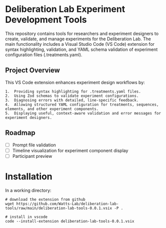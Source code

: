 # Deliberation Lab Experiment Development Tools

This repository contains tools for researchers and experiment designers to create, validate, and manage experiments for the Deliberation Lab. The main functionality includes a Visual Studio Code (VS Code) extension for syntax highlighting, validation, and YAML schema validation of experiment configuration files (.treatments.yaml).

## Project Overview

This VS Code extension enhances experiment design workflows by:

    1.	Providing syntax highlighting for .treatments.yaml files.
    2.	Using Zod schemas to validate experiment configurations.
    3.	Diagnosing errors with detailed, line-specific feedback.
    4.	Allowing structured YAML configuration for treatments, sequences, elements, and other experiment components.
    5.	Displaying useful, context-aware validation and error messages for experiment designers.

## Roadmap

- [ ] Prompt file validation
- [ ] Timeline visualization for experiment component display
- [ ] Participant preview

# Installation

In a working directory:

```
# download the extension from github
wget https://github.com/Watts-Lab/deliberation-lab-tools/raw/main/deliberation-lab-tools-0.0.1.vsix -P .

# install in vscode
code --install-extension deliberation-lab-tools-0.0.1.vsix
```
